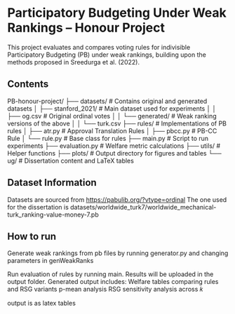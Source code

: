# Participatory Budgeting Under Weak Rankings – Honour Project

This project evaluates and compares voting rules for indivisible Participatory Budgeting (PB) under weak rankings, building upon the methods proposed in Sreedurga et al. (2022).

## Contents
PB-honour-project/ ├── datasets/ # Contains original and generated datasets │ ├── stanford_2021/ # Main dataset used for experiments │ │ ├── og.csv # Original ordinal votes │ │ └── generated/ # Weak ranking versions of the above │ │ └── turk.csv ├── rules/ # Implementations of PB rules │ ├── atr.py # Approval Translation Rules │ ├── pbcc.py # PB-CC Rule │ └── rule.py # Base class for rules ├── main.py # Script to run experiments ├── evaluation.py # Welfare metric calculations ├── utils/ # Helper functions ├── plots/ # Output directory for figures and tables └── ug/ # Dissertation content and LaTeX tables

## Dataset Information
Datasets are sourced from https://pabulib.org/?vtype=ordinal
The one used for the dissertation is datasets/worldwide_turk7/worldwide_mechanical-turk_ranking-value-money-7.pb

## How to run
Generate weak rankings from pb files by running generator.py and changing parameters in genWeakRanks

Run evaluation of rules by running main.
Results will be uploaded in the output folder.
Generated output includes:
    Welfare tables comparing rules and RSG variants
    p-mean analysis
    RSG sensitivity analysis across 𝑘

output is as latex tables

